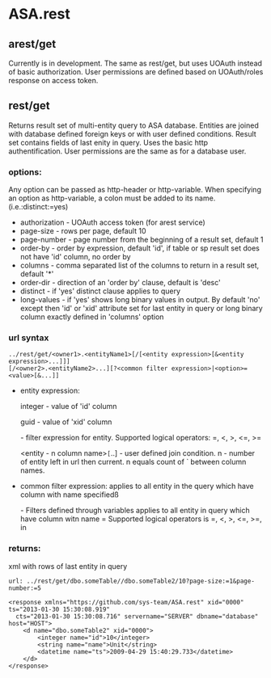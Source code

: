 ASA.rest
============

arest/get
------------

Currently is in development.
The same as rest/get, but uses UOAuth instead of basic authorization.
User permissions are defined based on UOAuth/roles response on access token.

rest/get
------------

Returns result set of multi-entity query to ASA database.
Entities are joined with database defined foreign keys or with user defined conditions.
Result set contains fields of last enity in query.
Uses the basic http authentification. User permissions are the same as for a database user.

### options:

Any option can be passed as http-header or http-variable. 
When specifying an option as http-variable, a colon must be added to its name. (i.e.:distinct:=yes)

* authorization - UOAuth access token (for arest service)
* page-size -  rows per page, default 10
* page-number - page number from the beginning of a result set, default 1
* order-by - order by expression, default 'id', if table or sp result set does not have 'id' column, no order by
* columns - comma separated list of the columns to return in a result set, default '*'
* order-dir - direction of an 'order by' clause, default is 'desc'
* distinct - if 'yes' distinct clause applies to query 
* long-values - if 'yes' shows long binary values in output. By default 'no' except then 'id' or 'xid' attribute
set for last entity in query or long binary column exactly defined in 'columns' option


### url syntax

    ../rest/get/<owner1>.<entityName1>[/[<entity expression>[&<entity expression>...]]]
    [/<owner2>.<entityName2>...][?<common filter expression>|<option>=<value>[&...]]
    
* entity expression:

  integer - value of 'id' column
  
  guid - value of 'xid' column
  
    <column name><logical operator><value> - filter expression for entity. Supported logical operators: =, <, >, <=, >=
  
    <entity - n column name>`[`..]<entity column name> - user defined join condition. n - number of entity left in url then current.
  n equals count of ` between column names.
  
* common filter expression: applies to all entity in the query which have column with name specifiedß
  
  <column name><logical operator><value> - Filters defined through variables applies to all entity in query which have column witn name = <column name>
  Supported logical operators is =, <, >, <=, >=, in
 

### returns:

xml with rows of last entity in query


    url: ../rest/get/dbo.someTable//dbo.someTable2/10?page-size:=1&page-number:=5
    
    <response xmlns="https://github.com/sys-team/ASA.rest" xid="0000" ts="2013-01-30 15:30:08.919"
      cts="2013-01-30 15:30:08.716" servername="SERVER" dbname="database" host="HOST">
        <d name="dbo.someTable2" xid="0000">
            <integer name="id">10</integer>
            <string name="name">Unit</string>
            <datetime name="ts">2009-04-29 15:40:29.733</datetime>
        </d>
    </response>




